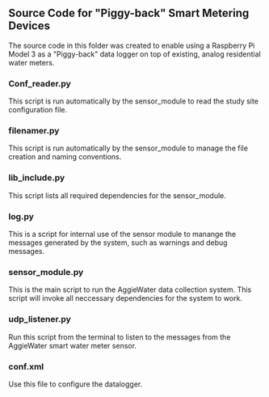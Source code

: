 ## Source Code for "Piggy-back" Smart Metering Devices

The source code in this folder was created to enable using a Raspberry Pi Model 3 as a "Piggy-back" data logger on top of existing, analog residential water meters.

### Conf_reader.py

This script is run automatically by the sensor_module to read the study site configuration file.

### filenamer.py

This script is run automatically by the sensor_module to manage the file creation and naming conventions.

### lib_include.py

This script lists all required dependencies for the sensor_module.

### log.py

This is a script for internal use of the sensor module to manange the messages generated by the system, such as warnings and debug messages.

### sensor_module.py

This is the main script to run the AggieWater data collection system. This script will invoke all neccessary dependencies for the system to work.

### udp_listener.py

Run this script from the terminal to listen to the messages from the AggieWater smart water meter sensor.

### conf.xml

Use this file to configure the datalogger.

